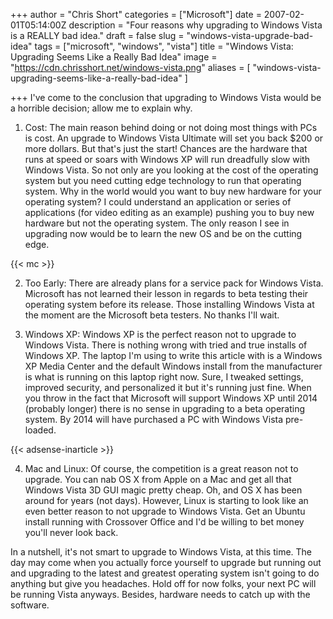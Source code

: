 +++
author = "Chris Short"
categories = ["Microsoft"]
date = 2007-02-01T05:14:00Z
description = "Four reasons why upgrading to Windows Vista is a REALLY bad idea."
draft = false
slug = "windows-vista-upgrade-bad-idea"
tags = ["microsoft", "windows", "vista"]
title = "Windows Vista: Upgrading Seems Like a Really Bad Idea"
image = "https://cdn.chrisshort.net/windows-vista.png"
aliases = [
    "windows-vista-upgrading-seems-like-a-really-bad-idea"
    ]

+++
I've come to the conclusion that upgrading to Windows Vista would be a horrible decision; allow me to explain why.

1. Cost: The main reason behind doing or not doing most things with PCs is cost.  An upgrade to Windows Vista Ultimate will set you back $200 or more dollars.  But that's just the start!  Chances are the hardware that runs at speed or soars with Windows XP will run dreadfully slow with Windows Vista.  So not only are you looking at the cost of the operating system but you need cutting edge technology to run that operating system.  Why in the world would you want to buy new hardware for your operating system?  I could understand an application or series of applications (for video editing as an example) pushing you to buy new hardware but not the operating system.  The only reason I see in upgrading now would be to learn the new OS and be on the cutting edge.

{{< mc >}}

2. Too Early:  There are already plans for a service pack for Windows Vista.  Microsoft has not learned their lesson in regards to beta testing their operating system before its release.  Those installing Windows Vista at the moment are the Microsoft beta testers.  No thanks I'll wait.

3. Windows XP:  Windows XP is the perfect reason not to upgrade to Windows Vista.  There is nothing wrong with tried and true installs of Windows XP.  The laptop I'm using to write this article with is a Windows XP Media Center and the default Windows install from the manufacturer is what is running on this laptop right now.  Sure, I tweaked settings, improved security, and personalized it but it's running just fine.  When you throw in the fact that Microsoft will support Windows XP until 2014 (probably longer) there is no sense in upgrading to a beta operating system.  By 2014 will have purchased a PC  with Windows Vista pre-loaded.

{{< adsense-inarticle >}}

4. Mac and Linux:  Of course, the competition is a great reason not to upgrade.  You can nab OS X from Apple on a Mac and get all that Windows Vista 3D GUI magic pretty cheap.  Oh, and OS X has been around for years (not days).  However, Linux is starting to look like an even better reason to not upgrade to Windows Vista.  Get an Ubuntu install running with Crossover Office and I'd be willing to bet money you'll never look back.

In a nutshell, it's not smart to upgrade to Windows Vista, at this time.  The day may come when you actually force yourself to upgrade but running out and upgrading to the latest and greatest operating system isn't going to do anything but give you headaches.  Hold off for now folks, your next PC will be running Vista anyways.  Besides, hardware needs to catch up with the software.